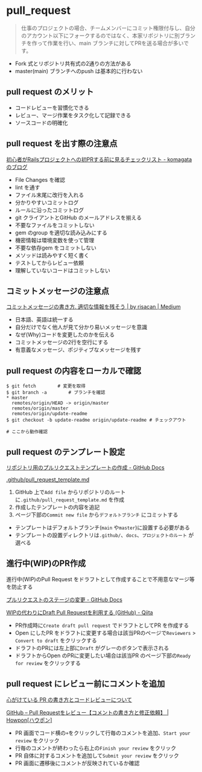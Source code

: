 # pull_request

> 仕事のプロジェクトの場合、チームメンバーにコミット権限付与し、自分のアカウント以下にフォークするのではなく、本家リポジトリに別ブランチを作って作業を行い、main ブランチに対してPRを送る場合が多いです。

* Fork 式とリポジトリ共有式の2通りの方法がある
* master(main) ブランチへのpush は基本的に行わない

## pull request のメリット

* コードレビューを習慣化できる
* レビュー、マージ作業をタスク化して記録できる
* ソースコードの明確化

## pull request を出す際の注意点

[初心者がRailsプロジェクトへの初PRする前に見るチェックリスト \- komagataのブログ](https://docs.komagata.org/5676)

* File Changes を確認
* lint を通す
* ファイル末尾に改行を入れる
* 分かりやすいコミットログ
* ルールに沿ったコミットログ
* git クライアントとGitHub のメールアドレスを揃える
* 不要なファイルをコミットしない
* gem のgroup を適切な読み込みにする
* 機密情報は環境変数を使って管理
* 不要な依存gem をコミットしない
* メソッドは読みやすく短く書く
* テストしてからレビュー依頼
* 理解していないコードはコミットしない

## コミットメッセージの注意点

[コミットメッセージの書き方\. 適切な情報を残そう \| by risacan \| Medium](https://medium.com/@risacan/%E3%82%B3%E3%83%9F%E3%83%83%E3%83%88%E3%83%A1%E3%83%83%E3%82%BB%E3%83%BC%E3%82%B8%E3%81%AE%E6%9B%B8%E3%81%8D%E6%96%B9-64aeadd92057)

* 日本語、英語は統一する
* 自分だけでなく他人が見て分かり易いメッセージを意識
* なぜ(Why)コードを変更したのかを伝える
* コミットメッセージの2行を空行にする
* 有意義なメッセージ、ポジティブなメッセージを残す

## pull request の内容をローカルで確認

```
$ git fetch        # 変更を取得
$ git branch -a        # ブランチを確認
* master
  remotes/origin/HEAD -> origin/master
  remotes/origin/master
  remotes/origin/update-readme
$ git checkout -b update-readme origin/update-readme # チェックアウト

# ここから動作確認
```

## pull request のテンプレート設定

[リポジトリ用のプルリクエストテンプレートの作成 \- GitHub Docs](https://docs.github.com/ja/communities/using-templates-to-encourage-useful-issues-and-pull-requests/creating-a-pull-request-template-for-your-repository)

[\.github/pull\_request\_template\.md](https://docs.github.com/ja/communities/using-templates-to-encourage-useful-issues-and-pull-requests/creating-a-pull-request-template-for-your-repository)

1. GitHub 上で`Add file` からリポジトリのルートに`.github/pull_request_template.md` を作成
2. 作成したテンプレートの内容を追記
3. ページ下部の`Commit new file` から`デフォルトブランチ` にコミットする

* テンプレートはデフォルトブランチ(`main` や`master`)に設置する必要がある
* テンプレートの設置ディレクトリは`.github/`、`docs`、`プロジェクトのルート` が選べる

## 進行中(WIP)のPR作成

進行中(WIP)のPull Request をドラフトとして作成することで不用意なマージ等を防止する

[プルリクエストのステージの変更 \- GitHub Docs](https://docs.github.com/ja/pull-requests/collaborating-with-pull-requests/proposing-changes-to-your-work-with-pull-requests/changing-the-stage-of-a-pull-request)

[WIPの代わりにDraft Pull Requestを利用する \(GitHub\) \- Qiita](https://qiita.com/tatane616/items/13da1b6797a7b871ad58)

* PR作成時に`Create draft pull request` でドラフトとしてPR を作成する
* Open にしたPR をドラフトに変更する場合は該当PRのページで`Reviewers` > `Convert to draft` をクリックする
* ドラフトのPRには左上部に`Draft` がグレーのボタンで表示される
* ドラフトからOpen のPRに変更したい場合は該当PR のページ下部の`Ready for review` をクリックする

## pull request にレビュー前にコメントを追加

[心がけている PR の書き方とコードレビューについて](https://zenn.dev/ckona/articles/my-codereview)

[GitHub – Pull Requestをレビュー【コメントの書き方と修正依頼】 \| Howpon\[ハウポン\]](https://howpon.com/6351)

* PR 画面でコード横の`+`をクリックして行毎のコメントを追加、`Start your review` をクリック
* 行毎のコメントが終わったら右上の`Finish your review` をクリック
* PR 自体に対するコメントを追加して`Submit your review` をクリック
* PR 画面に遷移後にコメントが反映されているか確認
